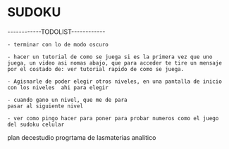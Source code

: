 # SUDOKU

------------TODOLIST------------

    - terminar con lo de modo oscuro

    - hacer un tutorial de como se juega si es la primera vez que uno juega, un video asi nomas abajo, que para acceder te tire un mensaje por el costado de: ver tutorial rapido de como se juega.
    
    - Agisnarle de poder elegir otros niveles, en una pantalla de inicio con los niveles  ahi para elegir

    - cuando gano un nivel, que me de para 
    pasar al siguiente nivel

    - ver como pingo hacer para poner para probar numeros como el juego del sudoku celular

plan decestudio
progrtama de lasmaterias
analitico










    